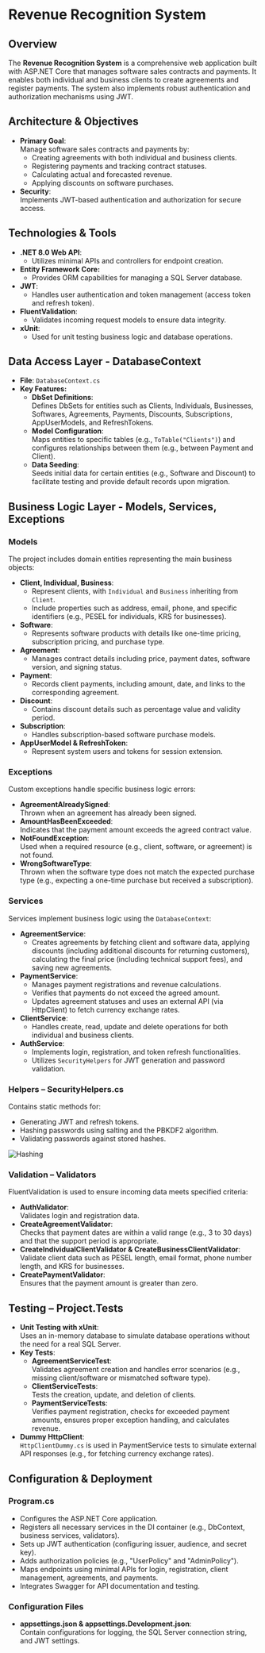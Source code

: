 # Revenue Recognition System

## Overview
The **Revenue Recognition System** is a comprehensive web application built with ASP.NET Core that manages software sales contracts and payments. It enables both individual and business clients to create agreements and register payments. The system also implements robust authentication and authorization mechanisms using JWT.

## Architecture & Objectives
- **Primary Goal**:  
  Manage software sales contracts and payments by:
  - Creating agreements with both individual and business clients.
  - Registering payments and tracking contract statuses.
  - Calculating actual and forecasted revenue.
  - Applying discounts on software purchases.
- **Security**:  
  Implements JWT-based authentication and authorization for secure access.

## Technologies & Tools
- **.NET 8.0 Web API**:  
  - Utilizes minimal APIs and controllers for endpoint creation.
- **Entity Framework Core:**  
  - Provides ORM capabilities for managing a SQL Server database.
- **JWT**:  
  - Handles user authentication and token management (access token and refresh token).
- **FluentValidation**:  
  - Validates incoming request models to ensure data integrity.
- **xUnit**:  
  - Used for unit testing business logic and database operations.

## Data Access Layer - DatabaseContext
- **File**: `DatabaseContext.cs`
- **Key Features:**
  - **DbSet Definitions**:  
    Defines DbSets for entities such as Clients, Individuals, Businesses, Softwares, Agreements, Payments, Discounts, Subscriptions, AppUserModels, and RefreshTokens.
  - **Model Configuration**:  
    Maps entities to specific tables (e.g., `ToTable("Clients")`) and configures relationships between them (e.g., between Payment and Client).
  - **Data Seeding**:  
    Seeds initial data for certain entities (e.g., Software and Discount) to facilitate testing and provide default records upon migration.

## Business Logic Layer - Models, Services, Exceptions

### Models
The project includes domain entities representing the main business objects:
- **Client, Individual, Business**:  
  - Represent clients, with `Individual` and `Business` inheriting from `Client`.
  - Include properties such as address, email, phone, and specific identifiers (e.g., PESEL for individuals, KRS for businesses).
- **Software**:  
  - Represents software products with details like one-time pricing, subscription pricing, and purchase type.
- **Agreement**:  
  - Manages contract details including price, payment dates, software version, and signing status.
- **Payment**:  
  - Records client payments, including amount, date, and links to the corresponding agreement.
- **Discount**:  
  - Contains discount details such as percentage value and validity period.
- **Subscription**:  
  - Handles subscription-based software purchase models.
- **AppUserModel & RefreshToken**:  
  - Represent system users and tokens for session extension.

### Exceptions
Custom exceptions handle specific business logic errors:
- **AgreementAlreadySigned**:  
  Thrown when an agreement has already been signed.
- **AmountHasBeenExceeded**:  
  Indicates that the payment amount exceeds the agreed contract value.
- **NotFoundException**:  
  Used when a required resource (e.g., client, software, or agreement) is not found.
- **WrongSoftwareType**:  
  Thrown when the software type does not match the expected purchase type (e.g., expecting a one-time purchase but received a subscription).

### Services
Services implement business logic using the `DatabaseContext`:
- **AgreementService**:  
  - Creates agreements by fetching client and software data, applying discounts (including additional discounts for returning customers), calculating the final price (including technical support fees), and saving new agreements.
- **PaymentService**:  
  - Manages payment registrations and revenue calculations.
  - Verifies that payments do not exceed the agreed amount.
  - Updates agreement statuses and uses an external API (via HttpClient) to fetch currency exchange rates.
- **ClientService**:  
  - Handles create, read, update and delete operations for both individual and business clients.
- **AuthService**:  
  - Implements login, registration, and token refresh functionalities.
  - Utilizes `SecurityHelpers` for JWT generation and password validation.

### Helpers – SecurityHelpers.cs
Contains static methods for:
- Generating JWT and refresh tokens.
- Hashing passwords using salting and the PBKDF2 algorithm.
- Validating passwords against stored hashes.

![Hashing](https://carlpaton.github.io/d/salted-hash/password-hash-salt-1.png)

### Validation – Validators
FluentValidation is used to ensure incoming data meets specified criteria:
- **AuthValidator**:  
  Validates login and registration data.
- **CreateAgreementValidator**:  
  Checks that payment dates are within a valid range (e.g., 3 to 30 days) and that the support period is appropriate.
- **CreateIndividualClientValidator & CreateBusinessClientValidator**:  
  Validate client data such as PESEL length, email format, phone number length, and KRS for businesses.
- **CreatePaymentValidator**:  
  Ensures that the payment amount is greater than zero.

## Testing – Project.Tests
- **Unit Testing with xUnit**:  
  Uses an in-memory database to simulate database operations without the need for a real SQL Server.
- **Key Tests**:
  - **AgreementServiceTest**:  
    Validates agreement creation and handles error scenarios (e.g., missing client/software or mismatched software type).
  - **ClientServiceTests**:  
    Tests the creation, update, and deletion of clients.
  - **PaymentServiceTests**:  
    Verifies payment registration, checks for exceeded payment amounts, ensures proper exception handling, and calculates revenue.
- **Dummy HttpClient**:  
  `HttpClientDummy.cs` is used in PaymentService tests to simulate external API responses (e.g., for fetching currency exchange rates).

## Configuration & Deployment

### Program.cs
- Configures the ASP.NET Core application.
- Registers all necessary services in the DI container (e.g., DbContext, business services, validators).
- Sets up JWT authentication (configuring issuer, audience, and secret key).
- Adds authorization policies (e.g., "UserPolicy" and "AdminPolicy").
- Maps endpoints using minimal APIs for login, registration, client management, agreements, and payments.
- Integrates Swagger for API documentation and testing.

### Configuration Files
- **appsettings.json & appsettings.Development.json**:  
  Contain configurations for logging, the SQL Server connection string, and JWT settings.
